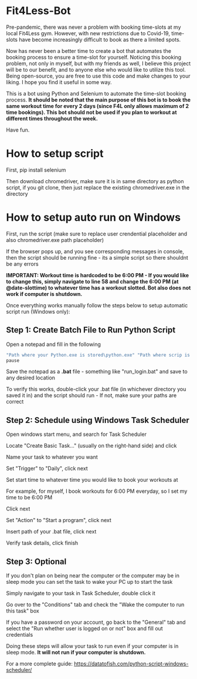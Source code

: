# Fit4Less-Bot

Pre-pandemic, there was never a problem with booking time-slots at my local Fit4Less gym. However, with new restrictions due to Covid-19, time-slots have become increasingly difficult to book as there a limited spots.

Now has never been a better time to create a bot that automates the booking process to ensure a time-slot for yourself. Noticing this booking problem, not only in myself, but with my friends as well, I believe this project will be to our benefit, and to anyone else who would like to utilize this tool. Being open-source, you are free to use this code and make changes to your liking. I hope you find it useful in some way.

This is a bot using Python and Selenium to automate the time-slot booking process. **It should be noted that the main purpose of this bot is to book the same workout time for every 2 days (since F4L only allows maximum of 2 time bookings). This bot should not be used if you plan to workout at different times throughout the week.**

Have fun.

# How to setup script

First, pip install selenium

Then download chromedriver, make sure it is in same directory as python script, if you git clone, then just replace the existing chromedriver.exe in the directory

# How to setup auto run on Windows

First, run the script (make sure to replace user crendential placeholder and also chromedriver.exe path placeholder)

If the browser pops up, and you see corresponding messages in console, then the script should be running fine - its a simple script so there shouldnt be any errors

**IMPORTANT: Workout time is hardcoded to be 6:00 PM - If you would like to change this, simply navigate to line 58 and change the 6:00 PM (at @date-slottime) to whatever time has a workout slotted. Bot also does not work if computer is shutdown.**

Once everything works manually follow the steps below to setup automatic script run (Windows only):

## Step 1: Create Batch File to Run Python Script

Open a notepad and fill in the following

```bash
"Path where your Python.exe is stored\python.exe" "Path where scrip is stored\login.py"
pause
```

Save the notepad as a **.bat** file - something like "run_login.bat" and save to any desired location

To verify this works, double-click your .bat file (in whichever directory you saved it in) and the script should run - If not, make sure your paths are correct


## Step 2: Schedule using Windows Task Scheduler

Open windows start menu, and search for Task Scheduler

Locate "Create Basic Task..." (usually on the right-hand side) and click

Name your task to whatever you want

Set "Trigger" to "Daily", click next

Set start time to whatever time you would like to book your workouts at

For example, for myself, I book workouts for 6:00 PM everyday, so I set my time to be 6:00 PM

Click next

Set "Action" to "Start a program", click next

Insert path of your .bat file, click next

Verify task details, click finish


## Step 3: Optional

If you don't plan on being near the computer or the computer may be in sleep mode you can set the task to wake your PC up to start the task

Simply navigate to your task in Task Scheduler, double click it

Go over to the "Conditions" tab and check the "Wake the computer to run this task" box

If you have a password on your account, go back to the "General" tab and select the "Run whether user is logged on or not" box and fill out credentials

Doing these steps will allow your task to run even if your computer is in sleep mode. **It will not run if your computer is shutdown.**

For a more complete guide: https://datatofish.com/python-script-windows-scheduler/
